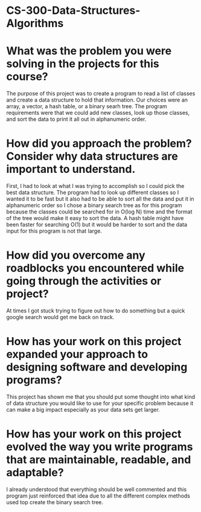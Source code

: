 # CS-300-Data-Structures-Algorithms

# What was the problem you were solving in the projects for this course?
The purpose of this project was to create a program to read a list of classes and create a data structure to hold that information. Our choices were an array, a vector, a hash table, or a binary searh tree. The program requirements were that we could add new classes, look up those classes, and sort the data to print it all out in alphanumeric order.

# How did you approach the problem? Consider why data structures are important to understand.
First, I had to look at what I was trying to accomplish so I could pick the best data structure. The program had to look up different classes so I wanted it to be fast but it also had to be able to sort all the data and put it in alphanumeric order so I chose a binary search tree as for this program because the classes could be searched for in O(log N) time and the format of the tree would make it easy to sort the data. A hash table might have been faster for searching O(1) but it would be harder to sort and the data input for this program is not that large.

# How did you overcome any roadblocks you encountered while going through the activities or project?
At times I got stuck trying to figure out how to do something but a quick google search would get me back on track.

# How has your work on this project expanded your approach to designing software and developing programs?
This project has shown me that you should put some thought into what kind of data structure you would like to use for your specific problem because it can make a big impact especially as your data sets get larger.

# How has your work on this project evolved the way you write programs that are maintainable, readable, and adaptable?
I already understood that everything should be well commented and this program just reinforced that idea due to all the different complex methods used top create the binary search tree.
